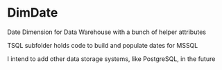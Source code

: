 # DimDate
Date Dimension for Data Warehouse with a bunch of helper attributes

TSQL subfolder holds code to build and populate dates for MSSQL

I intend to add other data storage systems, like PostgreSQL, in the future